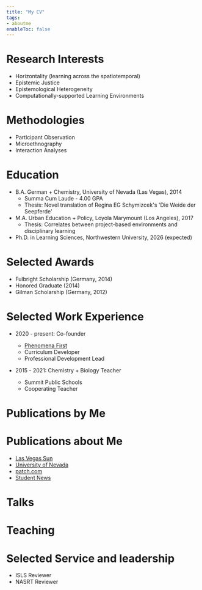 ```yaml
---
title: "My CV"
tags:
- aboutme
enableToc: false
---
```


# Research Interests
* Horizontality (learning across the spatiotemporal)
* Epistemic Justice
* Epistemological Heterogeneity
* Computationally-supported Learning Environments

# Methodologies
* Participant Observation
* Microethnography
* Interaction Analyses

# Education
* B.A. German + Chemistry, University of Nevada (Las Vegas), 2014
  * Summa Cum Laude - 4.00 GPA
  * Thesis: Novel translation of Regina EG Schymizcek's 'Die Weide der Seepferde'
* M.A. Urban Education + Policy, Loyola Marymount (Los Angeles), 2017
  * Thesis: Correlates between project-based environments and disciplinary learning
* Ph.D. in Learning Sciences, Northwestern University, 2026 (expected)

# Selected Awards
* Fulbright Scholarship (Germany, 2014)
* Honored Graduate (2014)
* Gilman Scholarship (Germany, 2012)

# Selected Work Experience
* 2020 - present: Co-founder
  * [Phenomena First](https://www.phenomenafirst.org)
  * Curriculum Developer
  * Professional Development Lead

* 2015 - 2021: Chemistry + Biology Teacher
  * Summit Public Schools
  * Cooperating Teacher
  
# Publications by Me

# Publications about Me
* [Las Vegas Sun](https://lasvegassun.com/news/2014/may/18/unlv-student-comes-dark-past-has-fulbright-future/)
* [University of Nevada](https://www.unlv.edu/announcement/honors-student-selected-fulbright-scholar)
* [patch.com](https://patch.com/california/southsanfrancisco/summit-shasta-teacher-honored-excellence-classroom)
* [Student News](https://summitpsnews.org/2021/05/28/beloved-mentor-says-goodbye-to-shasta/)

# Talks  


# Teaching


# Selected Service and leadership
* ISLS Reviewer
* NASRT Reviewer
